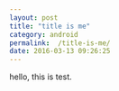 ```yaml
---
layout: post
title: "title is me"
category: android
permalink:  /title-is-me/
date: 2016-03-13 09:26:25
---
```


hello, this is test.
